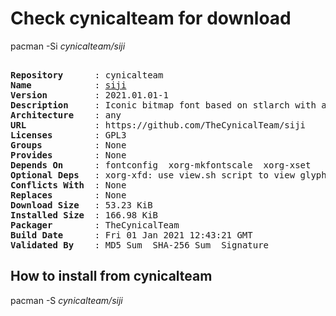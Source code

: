 # Check cynicalteam for download

pacman -Si *cynicalteam/siji*

<div class="highlight"><pre class="highlight"><text>
<b>Repository</b>      : cynicalteam
<b>Name</b>            : <a href="../../x86_64/siji-2021.01.01-1-any.pkg.tar.zst">siji</a>
<b>Version</b>         : 2021.01.01-1
<b>Description</b>     : Iconic bitmap font based on stlarch with additional glyphs
<b>Architecture</b>    : any
<b>URL</b>             : https://github.com/TheCynicalTeam/siji
<b>Licenses</b>        : GPL3
<b>Groups</b>          : None
<b>Provides</b>        : None
<b>Depends On</b>      : fontconfig  xorg-mkfontscale  xorg-xset
<b>Optional Deps</b>   : xorg-xfd: use view.sh script to view glyphs
<b>Conflicts With</b>  : None
<b>Replaces</b>        : None
<b>Download Size</b>   : 53.23 KiB
<b>Installed Size</b>  : 166.98 KiB
<b>Packager</b>        : TheCynicalTeam <wayne6324@gmail.com>
<b>Build Date</b>      : Fri 01 Jan 2021 12:43:21 GMT
<b>Validated By</b>    : MD5 Sum  SHA-256 Sum  Signature
</text></pre></div>

## How to install from cynicalteam

pacman -S *cynicalteam/siji*
